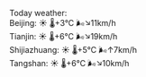 Today weather:  
Beijing: ☀️   🌡️+3°C 🌬️↘11km/h  
Tianjin: ☀️   🌡️+6°C 🌬️↘19km/h  
Shijiazhuang: ☀️   🌡️+5°C 🌬️↑7km/h  
Tangshan: ☀️   🌡️+6°C 🌬️↘10km/h  
